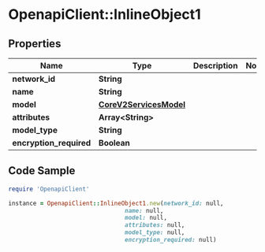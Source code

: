 # OpenapiClient::InlineObject1

## Properties

Name | Type | Description | Notes
------------ | ------------- | ------------- | -------------
**network_id** | **String** |  | 
**name** | **String** |  | 
**model** | [**CoreV2ServicesModel**](CoreV2ServicesModel.md) |  | 
**attributes** | **Array&lt;String&gt;** |  | 
**model_type** | **String** |  | 
**encryption_required** | **Boolean** |  | 

## Code Sample

```ruby
require 'OpenapiClient'

instance = OpenapiClient::InlineObject1.new(network_id: null,
                                 name: null,
                                 model: null,
                                 attributes: null,
                                 model_type: null,
                                 encryption_required: null)
```


